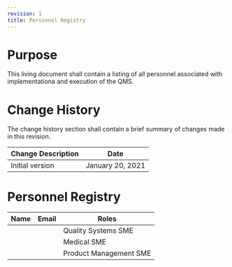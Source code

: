 ```yaml
---
revision: 1
title: Personnel Registry
---
```


# Purpose

This living document shall contain a listing of all personnel associated with implementationa and execution of the QMS.

# Change History

The change history section shall contain a brief summary of changes made in this revision.

| Change Description | Date             |
| ------------------ | ---------------- |
| Initial version    | January 20, 2021 |

# Personnel Registry

| Name | Email | Roles                  |
| ---- | ----- | ---------------------- |
|      |       | Quality Systems SME    |
|      |       | Medical SME            |
|      |       | Product Management SME |

